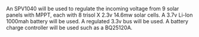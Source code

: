 An SPV1040 will be used to regulate the incoming voltage from 9 solar panels with MPPT, each with 8 trisol X 2.3v 14.6mw solar cells. A 3.7v Li-Ion 1000mah battery will be used. A regulated 3.3v bus will be used. A battery charge controller will be used such as a BQ25120A.